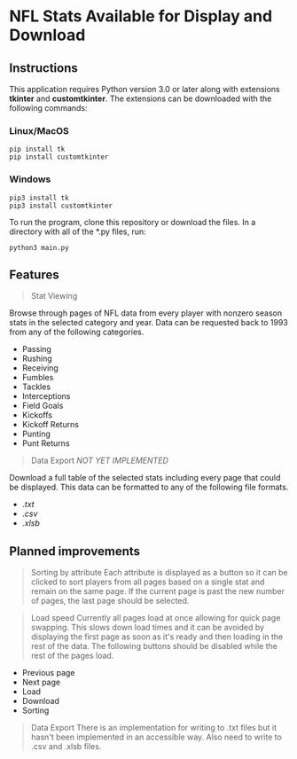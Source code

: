 # NFL Stats Available for Display and Download


## Instructions
This application requires Python version 3.0 or later along with extensions **tkinter** and **customtkinter**. The extensions can be downloaded with the following commands:

### Linux/MacOS
```
pip install tk
pip install customtkinter
```

### Windows
```
pip3 install tk
pip3 install customtkinter
```

To run the program, clone this repository or download the files. In a directory with all of the *.py files, run:
```
python3 main.py
```

## Features

> Stat Viewing

Browse through pages of NFL data from every player with nonzero season stats in the selected category and year. Data can be requested back to 1993 from any of the following  categories.
- Passing
- Rushing
- Receiving
- Fumbles
- Tackles
- Interceptions
- Field Goals
- Kickoffs
- Kickoff Returns
- Punting
- Punt Returns

> Data Export *NOT YET IMPLEMENTED*

Download a full table of the selected stats including every page that could be displayed. This data can be formatted to any of the following file formats.
- *.txt*
- *.csv*
- *.xlsb*

## Planned improvements

> Sorting by attribute
Each attribute is displayed as a button so it can be clicked to sort players from all pages based on a single stat and remain on the same page. If the current page is past the new number of pages, the last page should be selected.

> Load speed
Currently all pages load at once allowing for quick page swapping. This slows down load times and it can be avoided by displaying the first page as soon as it's ready and then loading in the rest of the data. The following buttons should be disabled while the rest of the pages load.
- Previous page
- Next page
- Load
- Download
- Sorting

> Data Export
There is an implementation for writing to .txt files but it hasn't been implemented in an accessible way. Also need to write to .csv and .xlsb files.